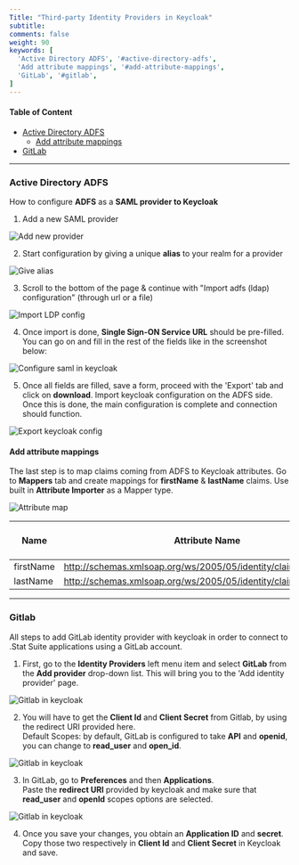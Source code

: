 ```yaml
---
Title: "Third-party Identity Providers in Keycloak"
subtitle: 
comments: false
weight: 90
keywords: [
  'Active Directory ADFS', '#active-directory-adfs',
  'Add attribute mappings', '#add-attribute-mappings',
  'GitLab', '#gitlab',
]
---
```


#### Table of Content
- [Active Directory ADFS](#active-directory-adfs)
  - [Add attribute mappings](#add-attribute-mappings)
- [GitLab](#gitlab)

---

### Active Directory ADFS
How to configure **ADFS** as a **SAML provider to Keycloak**

1. Add a new SAML provider

![Add new provider](/dotstatsuite-documentation/images/add-new-provider.png)

2. Start configuration by giving a unique **alias** to your realm for a provider

![Give alias](/dotstatsuite-documentation/images/give-alias.png)

3. Scroll to the bottom of the page & continue with "Import adfs (ldap) configuration" (through url or a file)

![Import LDP config](/dotstatsuite-documentation/images/import-ldp-config.png)

4. Once import is done, **Single Sign-ON Service URL** should be pre-filled. You can go on and fill in the rest of the fields like in the screenshot below:

![Configure saml in keycloak](/dotstatsuite-documentation/images/saml-config.png)

5. Once all fields are filled, save a form, proceed with the 'Export' tab and click on **download**. Import keycloak configuration on the ADFS side.  
Once this is done, the main configuration is complete and connection should function.

![Export keycloak config](/dotstatsuite-documentation/images/saml-config-export.png)

#### Add attribute mappings
The last step is to map claims coming from ADFS to Keycloak attributes. Go to **Mappers** tab and create mappings for **firstName** & **lastName** claims. Use built in **Attribute Importer** as a Mapper type.

![Attribute map](/dotstatsuite-documentation/images/attribute-maps.png)

|Name|Attribute Name|User Attribute Name
|--|--|--
|firstName|http://schemas.xmlsoap.org/ws/2005/05/identity/claims/givenname|firstName
|lastName|http://schemas.xmlsoap.org/ws/2005/05/identity/claims/surname|lastName

---

### Gitlab
All steps to add GitLab identity provider with keycloak in order to connect to .Stat Suite applications using a GitLab account.

1. First, go to the **Identity Providers** left menu item and select **GitLab** from the **Add provider** drop-down list. This will bring you to the 'Add identity provider' page.

![Gitlab in keycloak](/dotstatsuite-documentation/images/config-keycloak-gitlab1.png)

2. You will have to get the **Client Id** and **Client Secret** from Gitlab, by using the redirect URI provided here.  
Default Scopes: by default, GitLab is configured to take **API** and **openid**, you can change to **read_user** and **open_id**.

![Gitlab in keycloak](/dotstatsuite-documentation/images/config-keycloak-gitlab2.png)

3. In GitLab, go to **Preferences** and then **Applications**.  
Paste the **redirect URI** provided by keycloak and make sure that **read_user** and **openId** scopes options are selected.

![Gitlab in keycloak](/dotstatsuite-documentation/images/config-keycloak-gitlab3.png)

4. Once you save your changes, you obtain an **Application ID** and **secret**. Copy those two respectively in **Client Id** and **Client Secret** in Keycloak and save.
